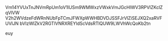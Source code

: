 Vm14YVUxTnJNVmRpUm1oV1lUSm9WMWxzVWxkVmJGcHlWV3RPVlZKclZqVlVW
V2h2WVdzeFdWRnNUbFpTCmJFWXpWWHBDVDJSSFJrVlZiSEJXQ2xaRVFUVlJN
bVIzWlZkV2RGTlVNRXREYldScVdsRTlQUW9LWVhWcQoKb2tn

euy